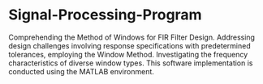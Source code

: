 # Signal-Processing-Program
Comprehending the Method of Windows for FIR Filter Design. Addressing design challenges involving response specifications with predetermined tolerances, employing the Window Method. Investigating the frequency characteristics of diverse window types. This software implementation is conducted using the MATLAB environment.
